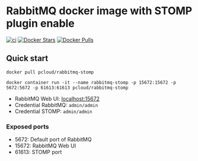 # RabbitMQ docker image with STOMP plugin enable

[![ci](https://github.com/quangthe/docker-rabbitmq-stomp/actions/workflows/docker-publish.yml/badge.svg)](https://github.com/quangthe/docker-rabbitmq-stomp/actions/workflows/docker-publish.yml)
[![Docker Stars](https://img.shields.io/docker/stars/pcloud/rabbitmq-stomp.svg?style=flat)](https://hub.docker.com/r/pcloud/rabbitmq-stomp/)
[![Docker Pulls](https://img.shields.io/docker/pulls/pcloud/rabbitmq-stomp.svg?style=flat)](https://hub.docker.com/r/pcloud/rabbitmq-stomp/)


## Quick start
```
docker pull pcloud/rabbitmq-stomp

docker container run -it --name rabbitmq-stomp -p 15672:15672 -p 5672:5672 -p 61613:61613 pcloud/rabbitmq-stomp
```

* RabbitMQ Web UI: [localhost:15672](http://localhost:15672)
* Credential RabbitMQ: `admin/admin`
* Credential STOMP: `admin/admin`

### Exposed ports
* 5672: Default port of RabbitMQ
* 15672: RabbitMQ Web UI
* 61613: STOMP port
